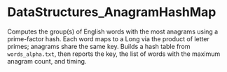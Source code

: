 # DataStructures_AnagramHashMap
Computes the group(s) of English words with the most anagrams using a prime-factor hash. Each word maps to a Long via the product of letter primes; anagrams share the same key. Builds a hash table from `words_alpha.txt`, then reports the key, the list of words with the maximum anagram count, and timing.
